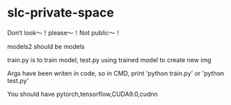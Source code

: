 # slc-private-space
Don‘t look～！please～！Not public～！

models2 should be models

train.py is to train model, test.py using trained model to create new img

Args have been writen in code, so in CMD, print 'python train.py' or 'python test.py'

You should have pytorch,tensorflow,CUDA9.0,cudnn 
